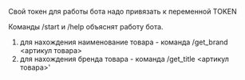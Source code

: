 Свой токен для работы бота надо привязать к переменной TOKEN

Команды /start и /help объяснят работу бота.
1. для нахождения наименование товара - команда /get_brand <артикул товара>
2. для нахождения бренда товара - команда /get_title <артикул товара>'

